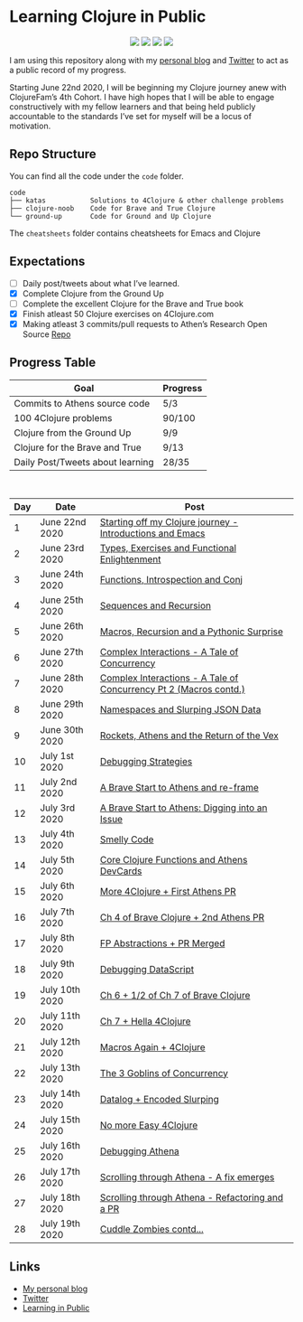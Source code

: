 # Learning Clojure in Public

<p align="center">
    <img src="https://img.shields.io/badge/4Clojure-90/156-blue?logo=clojure&style=flat" />
    <img src="https://img.shields.io/badge/Clojure%20from%20the%20Ground%20Up-9/9-green?logo=clojure&style=flat" />
    <img src="https://img.shields.io/badge/Clojure%20for%20the%20Brave%20and%20True-9/13-red?logo=clojure&style=flat" />
    <img src="https://img.shields.io/badge/Commits%20to%20Athens-3/3-red?logo=clojure&style=flat" />
</p>

I am using this repository along with my [personal blog](https://itsrainingmani.dev/learning) and [Twitter](https://twitter.com/itsrainingmani) to act as a public record of my progress.

Starting June 22nd 2020, I will be beginning my Clojure journey anew with ClojureFam’s 4th Cohort. I have high hopes that I will be able to engage constructively with my fellow learners and that being held publicly accountable to the standards I’ve set for myself will be a locus of motivation.

## Repo Structure

You can find all the code under the `code` folder.

```shell
code
├── katas           Solutions to 4Clojure & other challenge problems
├── clojure-noob    Code for Brave and True Clojure
└── ground-up       Code for Ground and Up Clojure
```

The `cheatsheets` folder contains cheatsheets for Emacs and Clojure

## Expectations

- [ ] Daily post/tweets about what I’ve learned.
- [x] Complete Clojure from the Ground Up
- [ ] Complete the excellent Clojure for the Brave and True book
- [x] Finish atleast 50 Clojure exercises on 4Clojure.com
- [x] Making atleast 3 commits/pull requests to Athen’s Research Open Source [Repo](https://github.com/athensresearch/athens)

## Progress Table

| Goal                             | Progress |
| -------------------------------- | -------- |
| Commits to Athens source code    | 5/3      |
| 100 4Clojure problems            | 90/100   |
| Clojure from the Ground Up       | 9/9      |
| Clojure for the Brave and True   | 9/13     |
| Daily Post/Tweets about learning | 28/35    |

<br />

| Day | Date           | Post                                                                                       |
| --- | -------------- | ------------------------------------------------------------------------------------------ |
| 1   | June 22nd 2020 | [Starting off my Clojure journey - Introductions and Emacs](week1/june-22-2020.md)         |
| 2   | June 23rd 2020 | [Types, Exercises and Functional Enlightenment](week1/june-23-2020.md)                     |
| 3   | June 24th 2020 | [Functions, Introspection and Conj](week1/june-24-2020.md)                                 |
| 4   | June 25th 2020 | [Sequences and Recursion](week1/june-25-2020.md)                                           |
| 5   | June 26th 2020 | [Macros, Recursion and a Pythonic Surprise](week1/june-26-2020.md)                         |
| 6   | June 27th 2020 | [Complex Interactions - A Tale of Concurrency](week1/june-27-2020.md)                      |
| 7   | June 28th 2020 | [Complex Interactions - A Tale of Concurrency Pt 2 (Macros contd.)](week1/june-28-2020.md) |
| 8   | June 29th 2020 | [Namespaces and Slurping JSON Data](week2/june-29-2020.md)                                 |
| 9   | June 30th 2020 | [Rockets, Athens and the Return of the Vex](week2/june-30-2020.md)                         |
| 10  | July 1st 2020  | [Debugging Strategies](week2/july-01-2020.md)                                              |
| 11  | July 2nd 2020  | [A Brave Start to Athens and re-frame](week2/july-02-2020.md)                              |
| 12  | July 3rd 2020  | [A Brave Start to Athens: Digging into an Issue](week2/july-03-2020.md)                    |
| 13  | July 4th 2020  | [Smelly Code](week2/july-04-2020.md)                                                       |
| 14  | July 5th 2020  | [Core Clojure Functions and Athens DevCards](week2/july-05-2020.md)                        |
| 15  | July 6th 2020  | [More 4Clojure + First Athens PR](week3/july-06-2020.md)                                   |
| 16  | July 7th 2020  | [Ch 4 of Brave Clojure + 2nd Athens PR](week3/july-07-2020.md)                             |
| 17  | July 8th 2020  | [FP Abstractions + PR Merged](week3/july-08-2020.md)                                       |
| 18  | July 9th 2020  | [Debugging DataScript](week3/july-09-2020.md)                                              |
| 19  | July 10th 2020 | [Ch 6 + 1/2 of Ch 7 of Brave Clojure](week3/july-10-2020.md)                               |
| 20  | July 11th 2020 | [Ch 7 + Hella 4Clojure](week3/july-11-2020.md)                                             |
| 21  | July 12th 2020 | [Macros Again + 4Clojure](week3/july-12-2020.md)                                           |
| 22  | July 13th 2020 | [The 3 Goblins of Concurrency](week4/july-13-2020.md)                                      |
| 23  | July 14th 2020 | [Datalog + Encoded Slurping](week4/july-14-2020.md)                                        |
| 24  | July 15th 2020 | [No more Easy 4Clojure](week4/july-15-2020.md)                                             |
| 25  | July 16th 2020 | [Debugging Athena](week4/july-16-2020.md)                                                  |
| 26  | July 17th 2020 | [Scrolling through Athena - A fix emerges](week4/july-17-2020.md)                          |
| 27  | July 18th 2020 | [Scrolling through Athena - Refactoring and a PR](week4/july-18-2020.md)                   |
| 28  | July 19th 2020 | [Cuddle Zombies contd...](week4/july-19-2020.md)                                           |

## Links

- [My personal blog](https://itsrainingmani.dev/blog)
- [Twitter](https://twitter.com/itsrainingmani)
- [Learning in Public](https://www.swyx.io/writing/learn-in-public/)
